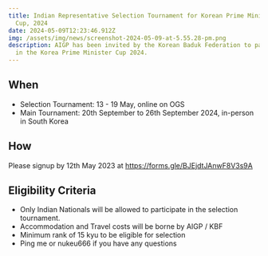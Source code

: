```yaml
---
title: Indian Representative Selection Tournament for Korean Prime Minister's
  Cup, 2024
date: 2024-05-09T12:23:46.912Z
img: /assets/img/news/screenshot-2024-05-09-at-5.55.28-pm.png
description: AIGP has been invited by the Korean Baduk Federation to participate
  in the Korea Prime Minister Cup 2024.
---
```



## When

* Selection Tournament: 13 - 19 May, online on OGS
* Main Tournament: 20th September to 26th September 2024, in-person in South Korea

## How

Please signup by 12th May 2023 at <https://forms.gle/BJEjdtJAnwF8V3s9A>

## Eligibility Criteria

* Only Indian Nationals will be allowed to participate in the selection tournament.
* Accommodation and Travel costs will be borne by AIGP / KBF
* Minimum rank of 15 kyu to be eligible for selection
* Ping me or nukeu666 if you have any questions